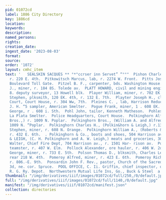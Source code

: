 ```yaml
---
pid: 01072cd
label: 1886 City Directory
key: 1886cd
location: 
keywords: 
description: 
named_persons: 
rights: 
creation_date: 
ingest_date: '2023-08-03'
format: 
source: 
order: '1072'
layout: cmhc_item
text: '   SEALSKIN SACQUES ** °*"ccrser inn Servet” “°°"  Pishon Charles M., mining,
  r. 220 E. 4th.  Pitkowitsch Marcus, lab, r. 2274 W. Front.  Pitts Joseph R., tollkpr,
  Boulevard Toll Gate.  Pitzel B. F., carpenter, bds. Washington House.  Plant C.
  J., miner, r. 184 8S. Tolede av.  PLATT HOWARD, civil and mining engineer and U.
  8. deputy surveyor, 13 Howell blk.  Player William, miner, r. 702 EK. 6th.  Playford
  Stephen, plksmith, 120 EK. 4th, r. 132 E. 7th.  Playter Joseph H., clk, District
  Court, Court House, r. 304 Ww, 7th.  Pleines C. , lab, Harrison Reduction Works.  Poade
  J. H. “5 sampler, American Smelter.  Pogue Frank, miner, 1 . 608 EK. 9th.  Pogue
  George, r . 608 i. Sth.  Pohl John, tailor, Kenneth Matheson.  Pohles Charles, lab,
  La Plata Smelter.  Police Headquarters, Court House.  Polkinghorn Alfred » (ooeinghern
  Bros.,) r. 1009 N. Poplar.  Polkinghorn Bros., (William A. and Alfred,) hardware,
  1009 N. “Poplar.  Polkinghorn Charles H., (Polkin&horn & Leigh,) r.1303 EK. 10th.  Polkinghorn
  Stephen, miner, r. 608 N. Orange.  Polkinghorn William A., (Roberts & Polkinghorn,)
  r. 432 E. 6th.  . Polkinghorn & Co., boots and shoes, 504 Harrison av.  POLKINGHORN
  & LEIGH, (C. H. Polkinghorn and A. W. Leigh,) meats and groceries, 306°E. 6th.  Pollard
  Walter, Chief Fire Dept, 704 Harrison av., r. 1501 Har- rison av.  Pollet John,
  teamster, r. 407 W. Elm.  Pollock Alexander, ore hauler, r. 406 W. 2d.  Pollock
  George, miner, r. 733 E. 5th.  Polson Thomas D., blksmith, Charles Leitzman, r.
  rear 218 W. 4th.  Pomeroy Alfred, miner, r. 423 E. 6th.  Pomeroy Richard, contractor,
  r. 806.-E. 9th.  Ponsardin John F. Rev., pastor, Church of the Sacred Teart, r.
  3d, ne. cor. Spruce.  POOL OFFICE, C. Ii. Griffin, chief inspector, office, D. &
  R. G. Ry. Depot.  Northwestern Mutual Life Ins, Go., Buck & Steel  a '
thumbnail: "/img/derivatives/iiif/images/01072cd/full/250,/0/default.jpg"
full: "/img/derivatives/iiif/images/01072cd/full/1140,/0/default.jpg"
manifest: "/img/derivatives/iiif/01072cd/manifest.json"
collection: directories
---
```

